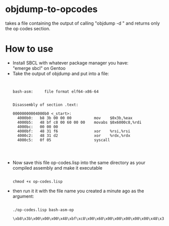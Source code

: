 # objdump-to-opcodes
takes a file containing the output of calling "objdump -d <asm file>" and returns only the op codes section.

<h1> How to use </h1>
<ul>
	<li>Install SBCL with whatever package manager you have:<br>
		"emerge sbcl" on Gentoo</li>

<li>Take the output of objdump and put into a file:</li>



```


bash-asm:     file format elf64-x86-64


Disassembly of section .text:

00000000004000b0 <_start>:
  4000b0:	b8 3b 00 00 00       	mov    $0x3b,%eax
  4000b5:	48 bf c8 00 60 00 00 	movabs $0x6000c8,%rdi
  4000bc:	00 00 00 
  4000bf:	48 31 f6             	xor    %rsi,%rsi
  4000c2:	48 31 d2             	xor    %rdx,%rdx
  4000c5:	0f 05                	syscall 


	
```



</li>

<li>Now save this file op-codes.lisp into the same directory as your compiled assembly and make it executable<br>

```

chmod +x op-codes.lisp

```

</li>
<li>then run it it with the file name you created a minute ago as the argument:</li>

```

./op-codes.lisp bash-asm-op 

\xb8\x3b\x00\x00\x00\x48\xbf\xc8\x00\x60\x00\x00\x00\x00\x00\x48\x31\xf6\x48\x31\xd2\x0f\x05


```


</ul>

